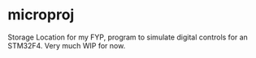 # microproj
Storage Location for my FYP, program to simulate digital controls for an STM32F4. Very much WIP for now.
